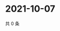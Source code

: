 # 2021-10-07

共 0 条

<!-- BEGIN WEIBO -->
<!-- 最后更新时间 Thu Oct 07 2021 13:07:37 GMT+0800 (China Standard Time) -->

<!-- END WEIBO -->
